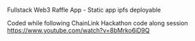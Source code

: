 Fullstack Web3 Raffle App - Static app ipfs deployable

Coded while following ChainLink Hackathon code along session https://www.youtube.com/watch?v=8bMrko6iD9Q
